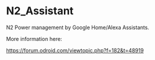 # N2_Assistant
N2 Power management by Google Home/Alexa Assistants.

More information here:

https://forum.odroid.com/viewtopic.php?f=182&t=48919
